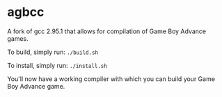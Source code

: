 # agbcc
A fork of gcc 2.95.1 that allows for compilation of Game Boy Advance games.

To build, simply run:
`./build.sh`

To install, simply run:
`./install.sh`

You'll now have a working compiler with which you can build your Game Boy Advance game.
